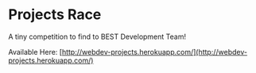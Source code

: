 # Projects Race

A tiny competition to find to BEST Development Team!

Available Here: [http://webdev-projects.herokuapp.com/](http://webdev-projects.herokuapp.com/)
